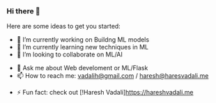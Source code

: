 ### Hi there 👋

<!--
**haresh121/haresh121** is a ✨ _special_ ✨ repository because its `README.md` (this file) appears on your GitHub profile.
-->
Here are some ideas to get you started:

- 🔭 I’m currently working on Buildng ML models
- 🌱 I’m currently learning new techniques in ML
- 👯 I’m looking to collaborate on ML/AI
<!-- - 🤔 I’m looking for help with ... -->
- 💬 Ask me about Web develoment or ML/Flask
- 📫 How to reach me: vadalih@gmail.com / haresh@haresvadali.me
<!-- 😄 Pronouns: ... -->
- ⚡ Fun fact: check out [!Haresh Vadali]https://hareshvadali.me 
